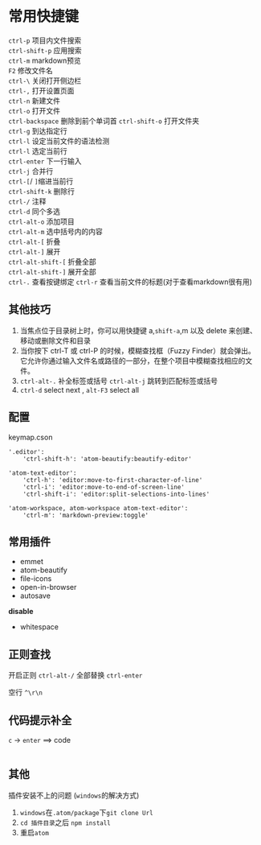 # 常用快捷键  

`ctrl-p` 项目内文件搜索  
`ctrl-shift-p` 应用搜索  
`ctrl-m` markdown预览  
`F2` 修改文件名  
`ctrl-\` 关闭打开侧边栏  
`ctrl-,` 打开设置页面  
`ctrl-n` 新建文件  
`ctrl-o` 打开文件   
`ctrl-backspace` 删除到前个单词首
`ctrl-shift-o` 打开文件夹   
`ctrl-g` 到达指定行  
`ctrl-l` 设定当前文件的语法检测    
`ctrl-l` 选定当前行  
`ctrl-enter` 下一行输入   
`ctrl-j` 合并行   
`ctrl-[`/ `]`缩进当前行    
`ctrl-shift-k` 删除行  
`ctrl-/` 注释   
`ctrl-d` 同个多选  
`ctrl-alt-o` 添加项目  
`ctrl-alt-m` 选中括号内的内容  
`ctrl-alt-[` 折叠  
`ctrl-alt-]` 展开  
`ctrl-alt-shift-[` 折叠全部  
`ctrl-alt-shift-]` 展开全部  
`ctrl-.` 查看按键绑定
`ctrl-r` 查看当前文件的标题(对于查看markdown很有用)

## 其他技巧

1. 当焦点位于目录树上时，你可以用快捷键 a,`shift-a`,m 以及 delete 来创建、移动或删除文件和目录
2. 当你按下 ctrl-T 或 ctrl-P 的时候，模糊查找框（Fuzzy Finder）就会弹出。它允许你通过输入文件名或路径的一部分，在整个项目中模糊查找相应的文件。
3. `ctrl-alt-.` 补全标签或括号 `ctrl-alt-j` 跳转到匹配标签或括号
4. `ctrl-d` select next , `alt-F3`  select all

## 配置

keymap.cson
```
'.editor':
    'ctrl-shift-h': 'atom-beautify:beautify-editor'

'atom-text-editor':
    'ctrl-h': 'editor:move-to-first-character-of-line'
    'ctrl-i': 'editor:move-to-end-of-screen-line'
    'ctrl-shift-i': 'editor:split-selections-into-lines'

'atom-workspace, atom-workspace atom-text-editor':
    'ctrl-m': 'markdown-preview:toggle'
```

## 常用插件

- emmet
- atom-beautify
- file-icons
- open-in-browser
- autosave

**disable**
- whitespace

## 正则查找

开启正则  `ctrl-alt-/`
全部替换  `ctrl-enter`

空行  `^\r\n`

## 代码提示补全

`c` -> `enter` ==> code
```
```

## 其他

插件安装不上的问题 (`windows`的解决方式)
1. `windows`在`.atom/package`下`git clone Url`
2. `cd 插件目录`之后 `npm install`
3. 重启`atom`
